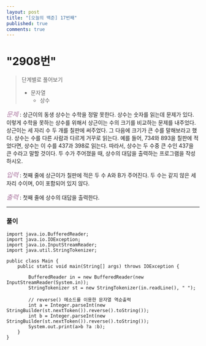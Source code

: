 ```yaml
---
layout: post
title: "[오늘의 백준] 17번째"
published: true
comments: true
---
```


# "2908번"

> 단계별로 풀어보기
>
> - 문자열
>   - 상수

<span style="color:#aa759f; font-size:larger;">_문제_</span> : 상근이의 동생 상수는 수학을 정말 못한다. 상수는 숫자를 읽는데 문제가 있다. 이렇게 수학을 못하는 상수를 위해서 상근이는 수의 크기를 비교하는 문제를 내주었다. 상근이는 세 자리 수 두 개를 칠판에 써주었다. 그 다음에 크기가 큰 수를 말해보라고 했다. 상수는 수를 다른 사람과 다르게 거꾸로 읽는다. 예를 들어, 734와 893을 칠판에 적었다면, 상수는 이 수를 437과 398로 읽는다. 따라서, 상수는 두 수중 큰 수인 437을 큰 수라고 말할 것이다. 두 수가 주어졌을 때, 상수의 대답을 출력하는 프로그램을 작성하시오.

<span style="color:#aa759f; font-size:larger;">_입력_</span> : 첫째 줄에 상근이가 칠판에 적은 두 수 A와 B가 주어진다. 두 수는 같지 않은 세 자리 수이며, 0이 포함되어 있지 않다.

<span style="color:#aa759f; font-size:larger;">_출력_</span> : 첫째 줄에 상수의 대답을 출력한다.

---

### 풀이

```
import java.io.BufferedReader;
import java.io.IOException;
import java.io.InputStreamReader;
import java.util.StringTokenizer;

public class Main {
	public static void main(String[] args) throws IOException {
		 
		BufferedReader in = new BufferedReader(new InputStreamReader(System.in));
		StringTokenizer st = new StringTokenizer(in.readLine(), " ");
		
		// reverse() 메소드를 이용한 문자열 역순출력
		int a = Integer.parseInt(new StringBuilder(st.nextToken()).reverse().toString());
		int b = Integer.parseInt(new StringBuilder(st.nextToken()).reverse().toString());
		System.out.print(a>b ?a :b);
	}
}
```